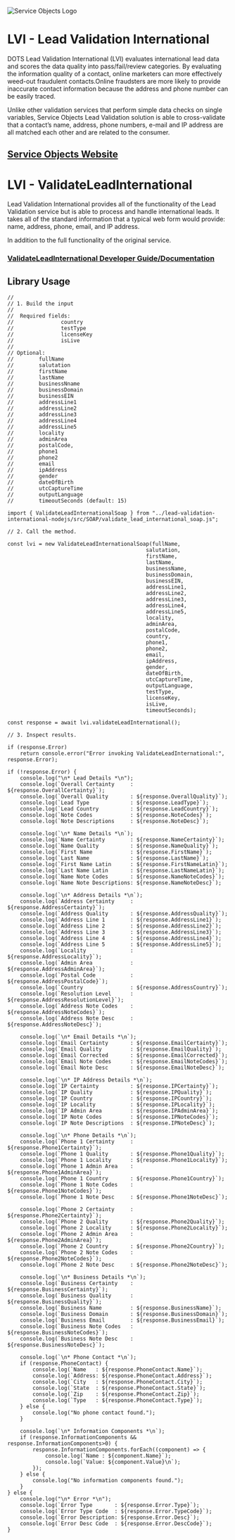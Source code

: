 ﻿![Service Objects Logo](https://www.serviceobjects.com/wp-content/uploads/2021/05/SO-Logo-with-TM.gif "Service Objects Logo")

# LVI - Lead Validation International  

DOTS Lead Validation International (LVI) evaluates international lead data and scores the data quality into pass/fail/review categories. By evaluating the information quality of a contact, online marketers can more effectively weed-out fraudulent contacts.Online fraudsters are more likely to provide inaccurate contact information because the address and phone number can be easily traced. 

Unlike other validation services that perform simple data checks on single variables, Service Objects Lead Validation solution is able to cross-validate that a contact’s name, address, phone numbers, e-mail and IP address are all matched each other and are related to the consumer.

## [Service Objects Website](https://serviceobjects.com)

# LVI - ValidateLeadInternational

Lead Validation International provides all of the functionality of the Lead Validation service but is able to process and handle international leads. It takes all of the standard information that a typical web form would provide: name, address, phone, email, and IP address. 

In addition to the full functionality of the original service.

### [ValidateLeadInternational Developer Guide/Documentation](https://www.serviceobjects.com/docs/dots-lead-validation-international/lvi-operations/lvi-validateleadinternational-recommended/)

## Library Usage

```
//
// 1. Build the input
//
//  Required fields:
//               country
//               testType 
//               licenseKey
//               isLive
// 
// Optional:
//        fullName 
//        salutation
//        firstName
//        lastName
//        businessNname
//        businessDomain
//        businessEIN
//        addressLine1
//        addressLine2
//        addressLine3
//        addressLine4
//        addressLine5
//        locality
//        adminArea
//        postalCode,
//        phone1
//        phone2
//        email
//        ipAddress
//        gender
//        dateOfBirth
//        utcCaptureTime
//        outputLanguage
//        timeoutSeconds (default: 15)

import { ValidateLeadInternationalSoap } from "../lead-validation-international-nodejs/src/SOAP/validate_lead_international_soap.js";

// 2. Call the method.

const lvi = new ValidateLeadInternationalSoap(fullName,
                                            salutation,
                                            firstName,
                                            lastName,
                                            businessName,
                                            businessDomain,
                                            businessEIN,
                                            addressLine1,
                                            addressLine2,
                                            addressLine3,
                                            addressLine4,
                                            addressLine5,
                                            locality,
                                            adminArea,
                                            postalCode,
                                            country,
                                            phone1,
                                            phone2,
                                            email,
                                            ipAddress,
                                            gender,
                                            dateOfBirth,
                                            utcCaptureTime,
                                            outputLanguage,
                                            testType,
                                            licenseKey,
                                            isLive,
                                            timeoutSeconds);

const response = await lvi.validateLeadInternational();

// 3. Inspect results.

if (response.Error)
    return console.error("Error invoking ValidateLeadInternational:", response.Error);

if (!response.Error) {
    console.log("\n* Lead Details *\n");
    console.log(`Overall Certainty     : ${response.OverallCertainty}`);
    console.log(`Overall Quality       : ${response.OverallQuality}`);
    console.log(`Lead Type             : ${response.LeadType}`);
    console.log(`Lead Country          : ${response.LeadCountry}`);
    console.log(`Note Codes            : ${response.NoteCodes}`);
    console.log(`Note Descriptions     : ${response.NoteDesc}`);

    console.log(`\n* Name Details *\n`);
    console.log(`Name Certainty        : ${response.NameCertainty}`);
    console.log(`Name Quality          : ${response.NameQuality}`);
    console.log(`First Name            : ${response.FirstName}`);
    console.log(`Last Name             : ${response.LastName}`);
    console.log(`First Name Latin      : ${response.FirstNameLatin}`);
    console.log(`Last Name Latin       : ${response.LastNameLatin}`);
    console.log(`Name Note Codes       : ${response.NameNoteCodes}`);
    console.log(`Name Note Descriptions: ${response.NameNoteDesc}`);

    console.log(`\n* Address Details *\n`);
    console.log(`Address Certainty     : ${response.AddressCertainty}`);
    console.log(`Address Quality       : ${response.AddressQuality}`);
    console.log(`Address Line 1        : ${response.AddressLine1}`);
    console.log(`Address Line 2        : ${response.AddressLine2}`);
    console.log(`Address Line 3        : ${response.AddressLine3}`);
    console.log(`Address Line 4        : ${response.AddressLine4}`);
    console.log(`Address Line 5        : ${response.AddressLine5}`);
    console.log(`Locality              : ${response.AddressLocality}`);
    console.log(`Admin Area            : ${response.AddressAdminArea}`);
    console.log(`Postal Code           : ${response.AddressPostalCode}`);
    console.log(`Country               : ${response.AddressCountry}`);
    console.log(`Resolution Level      : ${response.AddressResolutionLevel}`);
    console.log(`Address Note Codes    : ${response.AddressNoteCodes}`);
    console.log(`Address Note Desc     : ${response.AddressNoteDesc}`);

    console.log(`\n* Email Details *\n`);
    console.log(`Email Certainty       : ${response.EmailCertainty}`);
    console.log(`Email Quality         : ${response.EmailQuality}`);
    console.log(`Email Corrected       : ${response.EmailCorrected}`);
    console.log(`Email Note Codes      : ${response.EmailNoteCodes}`);
    console.log(`Email Note Desc       : ${response.EmailNoteDesc}`);

    console.log(`\n* IP Address Details *\n`);
    console.log(`IP Certainty          : ${response.IPCertainty}`);
    console.log(`IP Quality            : ${response.IPQuality}`);
    console.log(`IP Country            : ${response.IPCountry}`);
    console.log(`IP Locality           : ${response.IPLocality}`);
    console.log(`IP Admin Area         : ${response.IPAdminArea}`);
    console.log(`IP Note Codes         : ${response.IPNoteCodes}`);
    console.log(`IP Note Descriptions  : ${response.IPNoteDesc}`);

    console.log(`\n* Phone Details *\n`);
    console.log(`Phone 1 Certainty     : ${response.Phone1Certainty}`);
    console.log(`Phone 1 Quality       : ${response.Phone1Quality}`);
    console.log(`Phone 1 Locality      : ${response.Phone1Locality}`);
    console.log(`Phone 1 Admin Area    : ${response.Phone1AdminArea}`);
    console.log(`Phone 1 Country       : ${response.Phone1Country}`);
    console.log(`Phone 1 Note Codes    : ${response.Phone1NoteCodes}`);
    console.log(`Phone 1 Note Desc     : ${response.Phone1NoteDesc}`);

    console.log(`Phone 2 Certainty     : ${response.Phone2Certainty}`);
    console.log(`Phone 2 Quality       : ${response.Phone2Quality}`);
    console.log(`Phone 2 Locality      : ${response.Phone2Locality}`);
    console.log(`Phone 2 Admin Area    : ${response.Phone2AdminArea}`);
    console.log(`Phone 2 Country       : ${response.Phone2Country}`);
    console.log(`Phone 2 Note Codes    : ${response.Phone2NoteCodes}`);
    console.log(`Phone 2 Note Desc     : ${response.Phone2NoteDesc}`);

    console.log(`\n* Business Details *\n`);
    console.log(`Business Certainty    : ${response.BusinessCertainty}`);
    console.log(`Business Quality      : ${response.BusinessQuality}`);
    console.log(`Business Name         : ${response.BusinessName}`);
    console.log(`Business Domain       : ${response.BusinessDomain}`);
    console.log(`Business Email        : ${response.BusinessEmail}`);
    console.log(`Business Note Codes   : ${response.BusinessNoteCodes}`);
    console.log(`Business Note Desc    : ${response.BusinessNoteDesc}`);

    console.log(`\n* Phone Contact *\n`);
    if (response.PhoneContact) {
        console.log(`Name   : ${response.PhoneContact.Name}`);
        console.log(`Address: ${response.PhoneContact.Address}`);
        console.log(`City   : ${response.PhoneContact.City}`);
        console.log(`State  : ${response.PhoneContact.State}`);
        console.log(`Zip    : ${response.PhoneContact.Zip}`);
        console.log(`Type   : ${response.PhoneContact.Type}`);
    } else {
        console.log("No phone contact found.");
    }

    console.log(`\n* Information Components *\n`);
    if (response.InformationComponents && response.InformationComponents>0) {
        response.InformationComponents.forEach((component) => {
            console.log(`Name : ${component.Name}`);
            console.log(`Value: ${component.Value}\n`);
        });
    } else {
        console.log("No information components found.");
    }
} else {
    console.log("\n* Error *\n");
    console.log(`Error Type       : ${response.Error.Type}`);
    console.log(`Error Type Code  : ${response.Error.TypeCode}`);
    console.log(`Error Description: ${response.Error.Desc}`);
    console.log(`Error Desc Code  : ${response.Error.DescCode}`);
}
```

